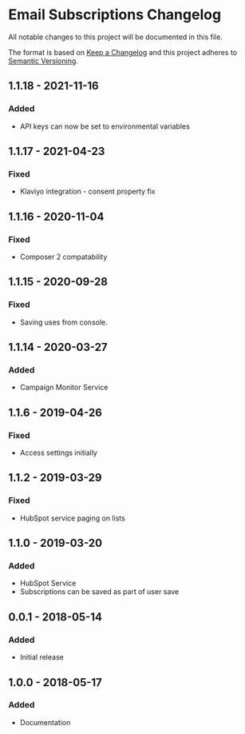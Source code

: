 # Email Subscriptions Changelog

All notable changes to this project will be documented in this file.

The format is based on [Keep a Changelog](http://keepachangelog.com/) and this project adheres to [Semantic Versioning](http://semver.org/).

## 1.1.18 - 2021-11-16
### Added
- API keys can now be set to environmental variables

## 1.1.17 - 2021-04-23
### Fixed
- Klaviyo integration - consent property fix

## 1.1.16 - 2020-11-04
### Fixed
- Composer 2 compatability

## 1.1.15 - 2020-09-28

### Fixed

- Saving uses from console.

## 1.1.14 - 2020-03-27

### Added

- Campaign Monitor Service

## 1.1.6 - 2019-04-26

### Fixed

- Access settings initially

## 1.1.2 - 2019-03-29

### Fixed

- HubSpot service paging on lists

## 1.1.0 - 2019-03-20

### Added

- HubSpot Service
- Subscriptions can be saved as part of user save

## 0.0.1 - 2018-05-14

### Added

- Initial release

## 1.0.0 - 2018-05-17

### Added

- Documentation
